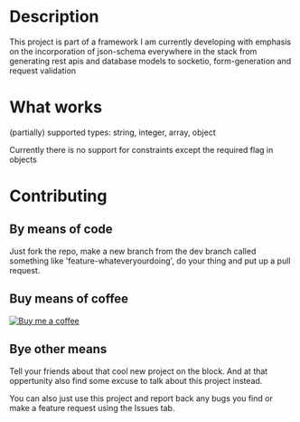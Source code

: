 # Description

This project is part of a framework I am currently developing with emphasis on the incorporation of json-schema everywhere in the stack from generating rest apis and database models to socketio, form-generation and request validation

# What works
(partially) supported types: string, integer, array, object

Currently there is no support for constraints except the required flag in objects

# Contributing
## By means of code

Just fork the repo, make a new branch from the dev branch called something like 'feature-whateveryourdoing', do your thing and put up a pull request.

## Buy means of coffee

[![Buy me a coffee](https://img.shields.io/badge/Donate-PayPal-green.svg)](https://www.paypal.com/cgi-bin/webscr?cmd=_s-xclick&hosted_button_id=X9BYDU543GWZE)

## Bye other means

Tell your friends about that cool new project on the block.
And at that oppertunity also find some excuse to talk about this project instead.

You can also just use this project and report back any bugs you find or make a feature request using the Issues tab.